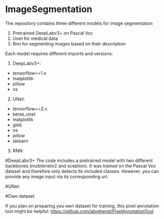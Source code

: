 # ImageSegmentation

The repository contains three different models for image segmentation

1. Pretrained DeepLabv3+ on Pascal Voc
2. Unet for medical data 
3. Rnn for segmenting images based on their description

Each model requires different imports and versions:

1. DeepLabv3+:
  * tensorflow==1.x
  * matplotlib
  * pillow
  * os

2. UNet:
  * tensorflow==2.x
  * keras_unet
  * matplotlib
  * glob
  * os
  * pillow
  * sklearn
  
3. RNN:



#DeepLabv3+
The code includes a pretrained model with two different backbones (mobilenetv2 and xception). It was trained on the Pascal Voc dataset and therefore only detects its included classes. However, you can provide any image input via its corresponding url.

#UNet:



#Own dataset

If you plan on preparing you own dataset for training, this pixel annotation tool might be helpful:
https://github.com/abreheret/PixelAnnotationTool

